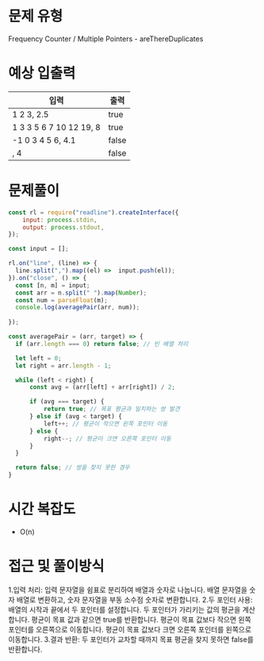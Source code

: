 # 문제 유형
Frequency Counter / Multiple Pointers - areThereDuplicates

# 예상 입출력

| 입력 | 출력 |
|---|---|
| 1 2 3, 2.5| true  |
| 1 3 3 5 6 7 10 12 19, 8 | true |
| -1 0 3 4 5 6, 4.1  | false  |
| , 4 | false |

# 문제풀이

```js
const rl = require("readline").createInterface({
    input: process.stdin,
    output: process.stdout,
});

const input = [];

rl.on("line", (line) => {
  line.split(",").map((el) =>  input.push(el));
}).on("close", () => {
  const [n, m] = input;
  const arr = n.split(" ").map(Number);
  const num = parseFloat(m);
  console.log(averagePair(arr, num));
    
});

const averagePair = (arr, target) => {
  if (arr.length === 0) return false; // 빈 배열 처리

  let left = 0;
  let right = arr.length - 1;

  while (left < right) {
      const avg = (arr[left] + arr[right]) / 2;

      if (avg === target) {
          return true; // 목표 평균과 일치하는 쌍 발견
      } else if (avg < target) {
          left++; // 평균이 작으면 왼쪽 포인터 이동
      } else {
          right--; // 평균이 크면 오른쪽 포인터 이동
      }
  }

  return false; // 쌍을 찾지 못한 경우
}
```

# 시간 복잡도
- O(n)

# 접근 및 풀이방식
1.입력 처리:
입력 문자열을 쉼표로 분리하여 배열과 숫자로 나눕니다.
배열 문자열을 숫자 배열로 변환하고, 숫자 문자열을 부동 소수점 숫자로 변환합니다.
2.두 포인터 사용:
배열의 시작과 끝에서 두 포인터를 설정합니다.
두 포인터가 가리키는 값의 평균을 계산합니다.
평균이 목표 값과 같으면 true를 반환합니다.
평균이 목표 값보다 작으면 왼쪽 포인터를 오른쪽으로 이동합니다.
평균이 목표 값보다 크면 오른쪽 포인터를 왼쪽으로 이동합니다.
3.결과 반환:
두 포인터가 교차할 때까지 목표 평균을 찾지 못하면 false를 반환합니다.